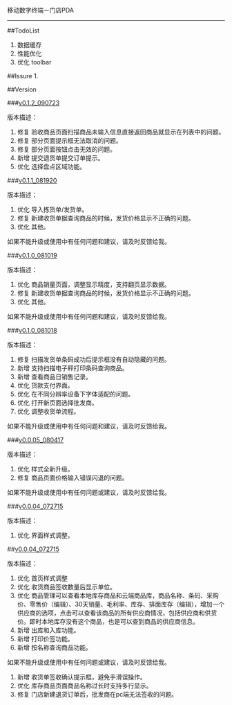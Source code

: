 移动数字终端－门店PDA
******


##TodoList
1. 数据缓存
2. 性能优化
3. 优化 toolbar


##Issure
1. 



##Version

###[v0.1.2_090723](https://beta.bugly.qq.com/bz1s)

版本描述：

1. 修复 验收商品页面扫描商品未输入信息直接返回商品就显示在列表中的问题。
2. 修复 部分页面提示框无法取消的问题。
3. 修复 部分页面按钮点击无效的问题。
4. 新增 提交退货单提交订单提示。
5. 优化 选择盘点区域功能。




###[v0.1.1_081920](https://beta.bugly.qq.com/bz1s)

版本描述：


1. 优化 导入拣货单/发货单。
2. 修复 新建收货单据查询商品的时候，发货价格显示不正确的问题。
3. 优化 其他。

如果不能升级或使用中有任何问题和建议，请及时反馈给我。

###[v0.1.0_081019](https://beta.bugly.qq.com/bz1s)

版本描述：


1. 优化 商品销量页面，调整显示精度，支持翻页显示数据。
2. 修复 新建收货单据查询商品的时候，发货价格显示不正确的问题。
3. 优化 其他。

如果不能升级或使用中有任何问题和建议，请及时反馈给我。


###[v0.1.0_081018](https://beta.bugly.qq.com/bz1s)

版本描述：


1. 修复 扫描发货单条码成功后提示框没有自动隐藏的问题。
2. 新增 支持扫描电子秤打印条码查询商品。
3. 新增 查看商品日销售记录。
4. 优化 货款支付界面。
5. 优化 在不同分辨率设备下字体适配的问题。
6. 优化 打开新页面选择批发商。
7. 优化 调整收货单流程。

如果不能升级或使用中有任何问题和建议，请及时反馈给我。

###[v0.0.05_080417](https://beta.bugly.qq.com/bz1s)

版本描述：

1. 优化 样式全新升级。
2. 修复 商品页面价格输入错误闪退的问题。


如果不能升级或使用中有任何问题或建议，请及时反馈给我。


###[v0.0.04_072715](https://beta.bugly.qq.com/bz1s)

版本描述：

1. 优化 界面样式调整。


##[v0.0.04_072715](https://beta.bugly.qq.com/bz1s)

版本描述：

1. 优化 首页样式调整
2. 优化 收货商品签收数量后显示单位。
3. 优化 商品管理可以查看本地库存商品和云端商品库，商品名称、条码、采购价、零售价（编辑）、30天销量、毛利率、库存、排面库存（编辑），增加一个供应商的选项，点击可以查看该商品的所有供应商情况，包括供应商和供货价。即时本地库存没有这个商品，也是可以查到商品的供应商信息。
4. 新增 出库和入库功能。 
5. 新增 打印价签功能。
6. 新增 按名称查询商品功能。


如果不能升级或使用中有任何问题或建议，请及时反馈给我。


1. 新增 收货单签收确认提示框，避免手滑误操作。
1. 优化 库存商品页面商品名称过长时支持多行显示。
2. 修复 门店新建退货订单后，批发商在pc端无法签收的问题。